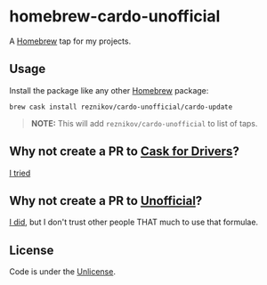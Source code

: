 # homebrew-cardo-unofficial

A [Homebrew][brew] tap for my projects.

## Usage

Install the package like any other [Homebrew][brew] package:

    brew cask install reznikov/cardo-unofficial/cardo-update

> **NOTE:** This will add `reznikov/cardo-unofficial` to list of taps.

## Why not create a PR to [Cask for Drivers][homebrew-cask-drivers]?

[I tried][homebrew-cask-drivers-pr]


## Why not create a PR to [Unofficial][homebrew-unofficial]?

[I did][homebrew-unofficial-pr], but I don't trust other people THAT much to use that formulae.


## License

Code is under the [Unlicense][license].

[brew]:http://brew.sh
[homebrew-cask-drivers]:https://github.com/Homebrew/homebrew-cask-drivers
[homebrew-cask-drivers-pr]:https://github.com/Homebrew/homebrew-cask-drivers/pull/1615
[homebrew-unofficial]:https://github.com/alehouse/homebrew-unofficial
[homebrew-unofficial-pr]:https://github.com/alehouse/homebrew-unofficial/pull/41
[license]:https://raw.github.com/reznikov/homebrew-cardo-unofficial/master/LICENSE
